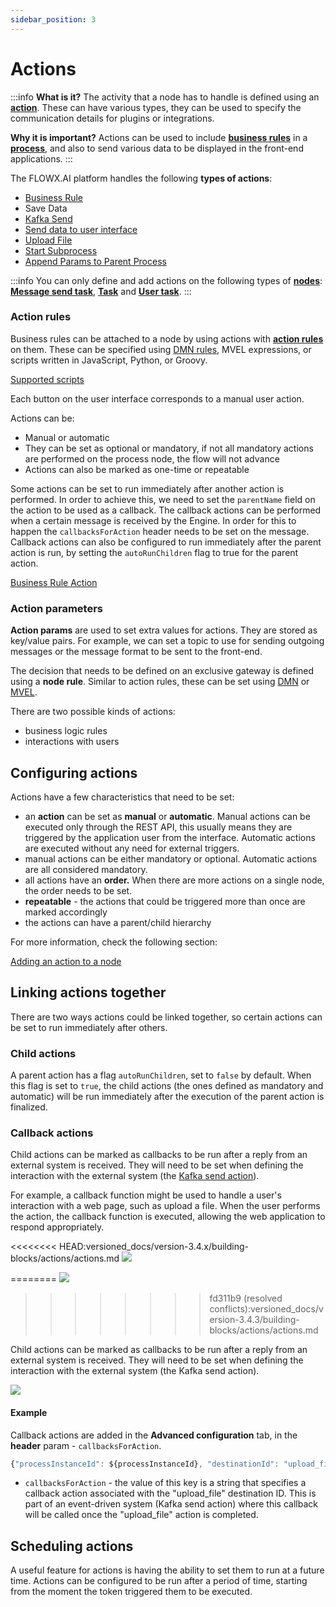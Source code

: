 ```yaml
---
sidebar_position: 3
---
```


# Actions

:::info
**What is it?** The activity that a node has to handle is defined using an [**action**](../../terms/flowx-actions). These can have various types, they can be used to specify the communication details for plugins or integrations.

**Why it is important?** Actions can be used to include [**business rules**](../../terms/business-rules) in a [**process**](../../terms/flowx-process), and also to send various data to be displayed in the front-end applications.
:::

The FLOWX.AI platform handles the following **types of actions**:

* [Business Rule](./business-rule-action)
* Save Data
* [Kafka Send](../node/message-send-received-task-node.md)
* [Send data to user interface](./send-data-to-user-interface.md)
* [Upload File](./upload-file-action)
* [Start Subprocess](./start-subprocess-action)
* [Append Params to Parent Process](./append-params-to-parent-process)

:::info
You can only define and add actions on the following types of [**nodes**](../../terms/flowx-node): [**Message send task**](../node/message-send-received-task-node.md#message-send-task), [**Task**](../node/task-node.md) and [**User task**](../node/user-task-node.md).
:::

### Action rules

Business rules can be attached to a node by using actions with [**action rules**](#action-rules) on them. These can be specified using [DMN rules](./business-rule-action/dmn-business-rule-action), MVEL expressions, or scripts written in JavaScript, Python, or Groovy.

[Supported scripts](../supported-scripts.md)

Each button on the user interface corresponds to a manual user action.

Actions can be:

* Manual or automatic
* They can be set as optional or mandatory, if not all mandatory actions are performed on the process node, the flow will not advance
* Actions can also be marked as one-time or repeatable

Some actions can be set to run immediately after another action is performed. In order to achieve this, we need to set the `parentName` field on the action to be used as a callback. The callback actions can be performed when a certain message is received by the Engine. In order for this to happen the `callbacksForAction` header needs to be set on the message. Callback actions can also be configured to run immediately after the parent action is run, by setting the `autoRunChildren` flag to true for the parent action.

[Business Rule Action](./business-rule-action)

### Action parameters

**Action params** are used to set extra values for actions. They are stored as key/value pairs. For example, we can set a topic to use for sending outgoing messages or the message format to be sent to the front-end.

The decision that needs to be defined on an exclusive gateway is defined using a **node rule**. Similar to action rules, these can be set using [DMN](../../platform-overview/frameworks-and-standards/business-process-industry-standards/intro-to-dmn.md) or [MVEL](../../platform-overview/frameworks-and-standards/business-process-industry-standards/intro-to-mvel.md).

There are two possible kinds of actions:

* business logic rules
* interactions with users

## Configuring actions

Actions have a few characteristics that need to be set:

* an **action** can be set as **manual** or **automatic**. Manual actions can be executed only through the REST API, this usually means they are triggered by the application user from the interface. Automatic actions are executed without any need for external triggers.
* manual actions can be either mandatory or optional. Automatic actions are all considered mandatory.
* all actions have an **order.** When there are more actions on a single node, the order needs to be set.
* **repeatable** - the actions that could be triggered more than once are marked accordingly
* the actions can have a parent/child hierarchy

For more information, check the following section:

[Adding an action to a node](../../flowx-designer/managing-a-process-flow/adding-an-action-to-a-node.md)

## Linking actions together

There are two ways actions could be linked together, so certain actions can be set to run immediately after others.

### Child actions

A parent action has a flag `autoRunChildren`, set to `false` by default. When this flag is set to `true`, the child actions (the ones defined as mandatory and automatic) will be run immediately after the execution of the parent action is finalized.

### Callback actions

Child actions can be marked as callbacks to be run after a reply from an external system is received. They will need to be set when defining the interaction with the external system (the [Kafka send action](../node/message-send-received-task-node.md#configuring-a-message-send-task-node)).

For example, a callback function might be used to handle a user's interaction with a web page, such as upload a file. When the user performs the action, the callback function is executed, allowing the web application to respond appropriately.

<<<<<<<< HEAD:versioned_docs/version-3.4.x/building-blocks/actions/actions.md
![](https://s3.eu-west-1.amazonaws.com/docx.flowx.ai/building-blocks/callback1.png)

========
![](https://s3.eu-west-1.amazonaws.com/docx.flowx.ai/building-blocks)
>>>>>>>> fd311b9 (resolved conflicts):versioned_docs/version-3.4.3/building-blocks/actions/actions.md

Child actions can be marked as callbacks to be run after a reply from an external system is received. They will need to be set when defining the interaction with the external system (the Kafka send action).

![](https://s3.eu-west-1.amazonaws.com/docx.flowx.ai/building-blocks/callback2.png)

#### Example

Callback actions are added in the **Advanced configuration** tab, in the **header** param - `callbacksForAction`.

```js
{"processInstanceId": ${processInstanceId}, "destinationId": "upload_file", "callbacksForAction": "upload_file"}
```

* `callbacksForAction` - the value of this key is a string that specifies a callback action associated with the "upload_file" destination ID. This is part of an event-driven system (Kafka send action) where this callback will be called once the "upload_file" action is completed.

## Scheduling actions

A useful feature for actions is having the ability to set them to run at a future time. Actions can be configured to be run after a period of time, starting from the moment the token triggered them to be executed.